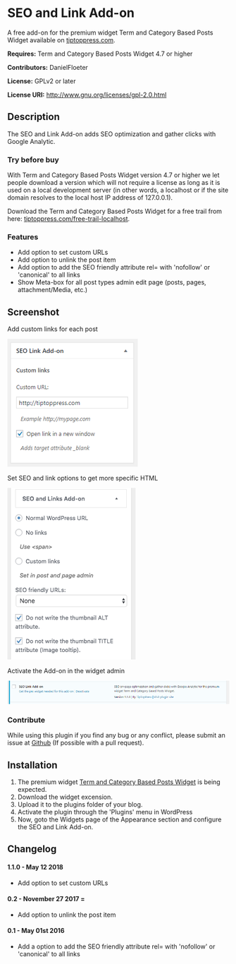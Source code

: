SEO and Link Add-on
===============================================

A free add-on for the premium widget Term and Category Based Posts Widget available on <a target="_blank" href="http://tiptoppress.com/?utm_source=github&utm_campaign=description_eext&utm_medium=web">tiptoppress.com</a>.

**Requires:** Term and Category Based Posts Widget 4.7 or higher

**Contributors:** DanielFloeter
  
**License:** GPLv2 or later 
  
**License URI:** http://www.gnu.org/licenses/gpl-2.0.html


## Description
The SEO and Link Add-on adds SEO optimization and gather clicks with Google Analytic.

### Try before buy

With Term and Category Based Posts Widget version 4.7 or higher we let people download a version which will not require a license as long as it is used on a local development server (in other words, a localhost or if the site domain resolves to the local host IP address of 127.0.0.1).

Download the Term and Category Based Posts Widget for a free trail from here: [tiptoppress.com/free-trail-localhost](http://tiptoppress.com/free-trail-localhost/?utm_source=wordpress_org&utm_campaign=try_befor_buy_eext&utm_medium=web).

### Features

* Add option to set custom URLs
* Add option to unlink the post item
* Add option to add the SEO friendly attribute rel= with 'nofollow' or 'canonical' to all links
* Show Meta-box for all post types admin edit page (posts, pages, attachment/Media, etc.)

## Screenshot
Add custom links for each post

![Add custom links for each post](https://github.com/tiptoppress/seo-extension/blob/master/screenshot-1.png?raw=true "Add custom links for each post")

Set SEO and link options to get more specific HTML

![Set SEO and link options to get more specific HTML](https://github.com/tiptoppress/seo-extension/blob/master/screenshot-2.png?raw=true "Set SEO and link options to get more specific HTML")

Activate the Add-on in the widget admin

![Activate the Add-on in the widget admin](https://github.com/tiptoppress/seo-extension/blob/master/screenshot-3.png?raw=true "Activate the Add-on in the widget admin")


### Contribute
While using this plugin if you find any bug or any conflict, please submit an issue at 
[Github](https://github.com/tiptoppress/term-posts-excerpt-extension) (If possible with a pull request). 

## Installation
1. The premium widget <a target="_blank" href="http://tiptoppress.com/?utm_source=github&utm_campaign=installation_eext&utm_medium=web">Term and Category Based Posts Widget</a> is being expected.
2. Download the widget excension.
3. Upload it to the plugins folder of your blog.
4. Activate the plugin through the 'Plugins' menu in WordPress
5. Now, goto the Widgets page of the Appearance section and configure the SEO and Link Add-on.

## Changelog
#### 1.1.0 - May 12 2018
* Add option to set custom URLs

#### 0.2 - November 27 2017 =
* Add option to unlink the post item

#### 0.1 - May 01st 2016
* Add a option to add the SEO friendly attribute rel= with 'nofollow' or 'canonical' to all links
